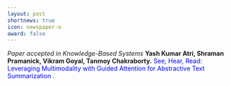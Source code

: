 ```yaml
---
layout: post
shortnews: true
icon: newspaper-o
award: false
---
```


<i>Paper accepted in Knowledge-Based Systems </i> <b>Yash Kumar Atri, Shraman Pramanick, Vikram Goyal, Tanmoy Chakraborty.</b> <font color="blue"> See, Hear, Read: Leveraging Multimodality with Guided Attention for Abstractive Text Summarization </font>.
